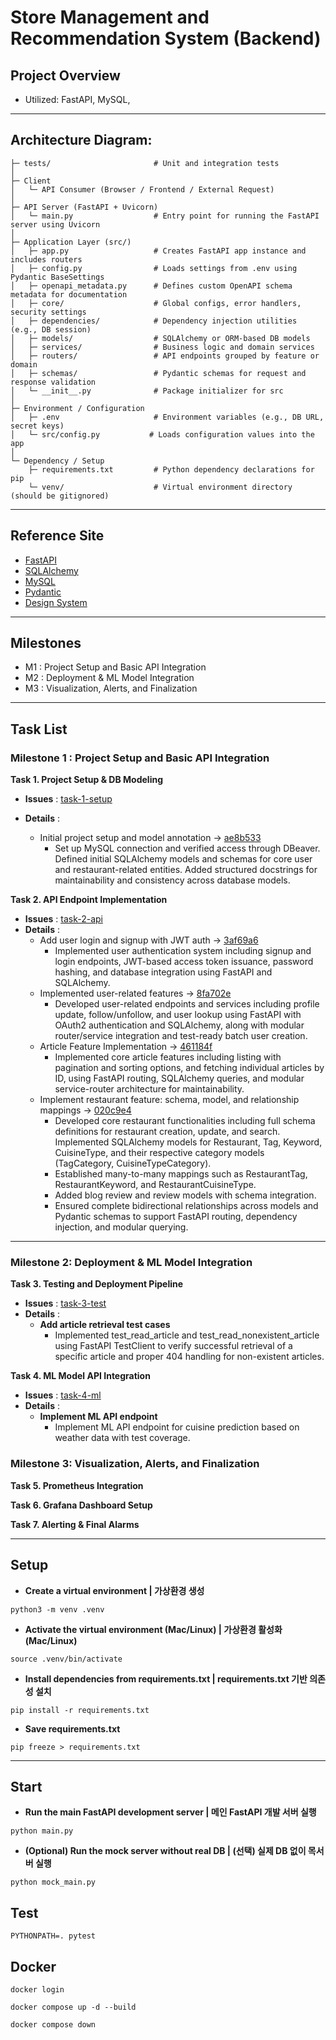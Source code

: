 # Store Management and Recommendation System (Backend)

## Project Overview

-   Utilized: FastAPI, MySQL,

---

## Architecture Diagram:

```
├─ tests/                       # Unit and integration tests
│
├─ Client
│   └─ API Consumer (Browser / Frontend / External Request)
│
├─ API Server (FastAPI + Uvicorn)
│   └─ main.py                  # Entry point for running the FastAPI server using Uvicorn
│
├─ Application Layer (src/)
│   ├─ app.py                   # Creates FastAPI app instance and includes routers
│   ├─ config.py                # Loads settings from .env using Pydantic BaseSettings
│   ├─ openapi_metadata.py      # Defines custom OpenAPI schema metadata for documentation
│   ├─ core/                    # Global configs, error handlers, security settings
│   ├─ dependencies/            # Dependency injection utilities (e.g., DB session)
│   ├─ models/                  # SQLAlchemy or ORM-based DB models
│   ├─ services/                # Business logic and domain services
│   ├─ routers/                 # API endpoints grouped by feature or domain
│   ├─ schemas/                 # Pydantic schemas for request and response validation
│   └─ __init__.py              # Package initializer for src
│
├─ Environment / Configuration
│   ├─ .env                     # Environment variables (e.g., DB URL, secret keys)
│   └─ src/config.py           # Loads configuration values into the app
│
└─ Dependency / Setup
    ├─ requirements.txt         # Python dependency declarations for pip
    └─ venv/                    # Virtual environment directory (should be gitignored)

```

---

## Reference Site

-   [FastAPI](https://fastapi.tiangolo.com/)
-   [SQLAlchemy](https://docs.sqlalchemy.org/)
-   [MySQL](https://dev.mysql.com/doc/)
-   [Pydantic](https://docs.pydantic.dev/)
-   [Design System](https://primer.style/components)

---

## Milestones

-   M1 : Project Setup and Basic API Integration
-   M2 : Deployment & ML Model Integration
-   M3 : Visualization, Alerts, and Finalization

---

## Task List

### Milestone 1 : Project Setup and Basic API Integration

**Task 1. Project Setup & DB Modeling**

-   **Issues** : [task-1-setup](https://github.com/ld5ehom/store-backend/tree/task-1-setup)
-   **Details** :

    -   Initial project setup and model annotation -> [ae8b533](https://github.com/ld5ehom/store-backend/commit/ae8b533174bc9add5e90ed29bd6b7775a8c655d0)
        -   Set up MySQL connection and verified access through DBeaver. Defined initial SQLAlchemy models and schemas for core user and restaurant-related entities. Added structured docstrings for maintainability and consistency across database models.

**Task 2. API Endpoint Implementation**

-   **Issues** : [task-2-api](https://github.com/ld5ehom/store-backend/tree/task-2-api)
-   **Details** :
    -   Add user login and signup with JWT auth -> [3af69a6](https://github.com/ld5ehom/store-backend/commit/3af69a65c7a8dc253867fe80bec3ff878b8e9844)
        -   Implemented user authentication system including signup and login endpoints, JWT-based access token issuance, password hashing, and database integration using FastAPI and SQLAlchemy.
    -   Implemented user-related features -> [8fa702e](https://github.com/ld5ehom/store-backend/commit/8fa702e35cb88206bea60a76cd2ad556d44b7a13)
        -   Developed user-related endpoints and services including profile update, follow/unfollow, and user lookup using FastAPI with OAuth2 authentication and SQLAlchemy, along with modular router/service integration and test-ready batch user creation.
    -   Article Feature Implementation -> [461184f](https://github.com/ld5ehom/store-backend/commit/461184f91436bdadd27688e333bffac10f0b4a47)
        -   Implemented core article features including listing with pagination and sorting options, and fetching individual articles by ID, using FastAPI routing, SQLAlchemy queries, and modular service-router architecture for maintainability.
    -   Implement restaurant feature: schema, model, and relationship mappings -> [020c9e4](https://github.com/ld5ehom/store-backend/commit/020c9e4b0a5c3e1a2b3c4f63aa237d8a42e3b42f)
        -   Developed core restaurant functionalities including full schema definitions for restaurant creation, update, and search. Implemented SQLAlchemy models for Restaurant, Tag, Keyword, CuisineType, and their respective category models (TagCategory, CuisineTypeCategory).
        -   Established many-to-many mappings such as RestaurantTag, RestaurantKeyword, and RestaurantCuisineType.
        -   Added blog review and review models with schema integration.
        -   Ensured complete bidirectional relationships across models and Pydantic schemas to support FastAPI routing, dependency injection, and modular querying.

---

### Milestone 2: Deployment & ML Model Integration

**Task 3. Testing and Deployment Pipeline**

-   **Issues** : [task-3-test](https://github.com/ld5ehom/store-backend/tree/task-3-test)
-   **Details** :
    -   **Add article retrieval test cases**
        -   Implemented test_read_article and test_read_nonexistent_article using FastAPI TestClient to verify successful retrieval of a specific article and proper 404 handling for non-existent articles.

**Task 4. ML Model API Integration**

-   **Issues** : [task-4-ml](https://github.com/ld5ehom/store-backend/tree/task-4-ml)
-   **Details** :
    -   **Implement ML API endpoint**
        -   Implement ML API endpoint for cuisine prediction based on weather data with test coverage.

### Milestone 3: Visualization, Alerts, and Finalization

**Task 5. Prometheus Integration**

**Task 6. Grafana Dashboard Setup**

**Task 7. Alerting & Final Alarms**

---

## Setup

-   **Create a virtual environment | 가상환경 생성**

```
python3 -m venv .venv
```

-   **Activate the virtual environment (Mac/Linux) | 가상환경 활성화 (Mac/Linux)**

```
source .venv/bin/activate
```

-   **Install dependencies from requirements.txt | requirements.txt 기반 의존성 설치**

```
pip install -r requirements.txt
```

-   **Save requirements.txt**

```
pip freeze > requirements.txt
```

---

## Start

-   **Run the main FastAPI development server | 메인 FastAPI 개발 서버 실행**

```
python main.py
```

-   **(Optional) Run the mock server without real DB | (선택) 실제 DB 없이 목서버 실행**

```
python mock_main.py
```

## Test

```
PYTHONPATH=. pytest
```

## Docker

```
docker login
```

```
docker compose up -d --build
```

```
docker compose down
```
